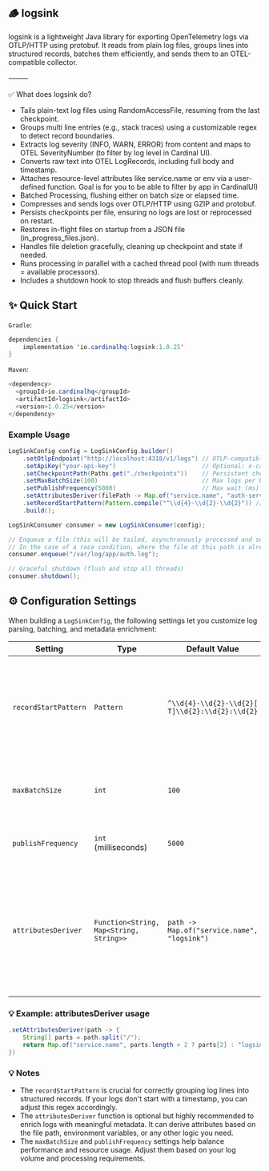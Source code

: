 ## 🪵 logsink

logsink is a lightweight Java library for exporting OpenTelemetry logs via OTLP/HTTP using protobuf.
It reads from plain log files, groups lines into structured records, batches them efficiently, and sends them to an OTEL-compatible collector.

⸻

✅ What does logsink do?
- Tails plain-text log files using RandomAccessFile, resuming from the last checkpoint.
- Groups multi line entries (e.g., stack traces) using a customizable regex to detect record boundaries.
- Extracts log severity (INFO, WARN, ERROR) from content and maps to OTEL SeverityNumber (to filter by log level in Cardinal UI).
- Converts raw text into OTEL LogRecords, including full body and timestamp. 
- Attaches resource-level attributes like service.name or env via a user-defined function. Goal is for you to be able to filter by app in CardinalUI)
- Batched Processing, flushing either on batch size or elapsed time.
- Compresses and sends logs over OTLP/HTTP using GZIP and protobuf.
- Persists checkpoints per file, ensuring no logs are lost or reprocessed on restart.
- Restores in-flight files on startup from a JSON file (in_progress_files.json).
- Handles file deletion gracefully, cleaning up checkpoint and state if needed.
- Runs processing in parallel with a cached thread pool (with num threads = available processors).
- Includes a shutdown hook to stop threads and flush buffers cleanly.


## ✨ Quick Start

`Gradle`:
```java
dependencies {
    implementation 'io.cardinalhq:logsink:1.0.25'
}
```

`Maven`: 
```java
<dependency>
  <groupId>io.cardinalhq</groupId>
  <artifactId>logsink</artifactId>
  <version>1.0.25</version>
</dependency>
```

### Example Usage
```java
LogSinkConfig config = LogSinkConfig.builder()
    .setOtlpEndpoint("http://localhost:4318/v1/logs") // OTLP-compatible collector
    .setApiKey("your-api-key")                        // Optional: x-cardinalhq-api-key
    .setCheckpointPath(Paths.get("./checkpoints"))    // Persistent checkpoint directory
    .setMaxBatchSize(100)                             // Max logs per batch
    .setPublishFrequency(5000)                        // Max wait (ms) before flushing batch
    .setAttributesDeriver(filePath -> Map.of("service.name", "auth-service", "env", "prod")) // Derive attributes from file path
    .setRecordStartPattern(Pattern.compile("^\\d{4}-\\d{2}-\\d{2}")) // Custom record boundary
    .build();

LogSinkConsumer consumer = new LogSinkConsumer(config);

// Enqueue a file (this will be tailed, asynchronously processed and sent). An enqueued file, is written to the checkpoint directory, so that it can be resumed later if the process is restarted.
// In the case of a race condition, where the file at this path is already deleted, we will throw a `DeletedFileException`.
consumer.enqueue("/var/log/app/auth.log");

// Graceful shutdown (flush and stop all threads)
consumer.shutdown();
```

## ⚙️ Configuration Settings

When building a `LogSinkConfig`, the following settings let you customize log parsing, batching, and metadata enrichment:

| Setting              | Type                                  | Default Value                                                 | Description |
|----------------------|---------------------------------------|----------------------------------------------------------------|-------------|
| `recordStartPattern` | `Pattern`                             | `^\\d{4}-\\d{2}-\\d{2}[ T]\\d{2}:\\d{2}:\\d{2}`               | Regular expression used to detect the **start of a new log record**. Crucial for grouping stack traces and multi-line logs into a **single** structured log. Most Java logs begin with a timestamp, which this default matches. |
| `maxBatchSize`       | `int`                                 | `100`                                                         | Maximum number of log records to batch together before sending to the OTLP endpoint. Helps avoid oversized payloads. |
| `publishFrequency`   | `int` (milliseconds)                  | `5000`                                                        | Maximum time (in milliseconds) to wait before flushing a batch, even if it's not full. |
| `attributesDeriver`  | `Function<String, Map<String, String>>` | `path -> Map.of("service.name", "logsink")`                   | Optional but **recommended**. Function to derive **resource-level OTEL attributes** (e.g. `service.name`, `env`) from the log file path. For example, from `/var/gatekeeper/app.log` → `"service.name" = "gatekeeper"`. These attributes help group logs by service in Cardinal's UI. |

### 💡 Example: attributesDeriver usage

```java
.setAttributesDeriver(path -> {
    String[] parts = path.split("/");
    return Map.of("service.name", parts.length > 2 ? parts[2] : "logsink");
})
```

### 💡 Notes

- The `recordStartPattern` is crucial for correctly grouping log lines into structured records. If your logs don't start with a timestamp, you can adjust this regex accordingly.
- The `attributesDeriver` function is optional but highly recommended to enrich logs with meaningful metadata. It can derive attributes based on the file path, environment variables, or any other logic you need.
- The `maxBatchSize` and `publishFrequency` settings help balance performance and resource usage. Adjust them based on your log volume and processing requirements.


